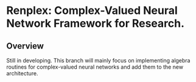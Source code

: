 # Renplex: Complex-Valued Neural Network Framework for Research.

## Overview
Still in developing. This branch will mainly focus on implementing algebra routines for complex-valued neural networks and add them to the new architecture.
